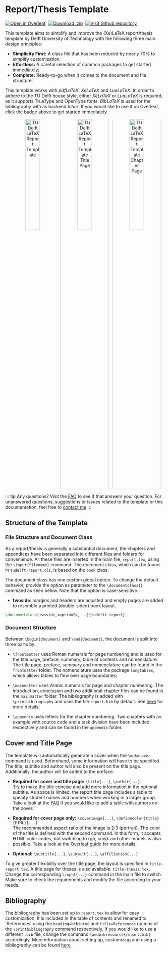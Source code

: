 # Report/Thesis Template

<p>
  <a href="https://www.overleaf.com/docs?snip_uri=https://github.com/dzwaneveld/tudelft-report-thesis-template/archive/master.zip&engine=xelatex" target="_blank" style="display: inline-block">
    <img alt="Open in Overleaf" src="/badges/open-in-overleaf.svg">
  </a>
  <a href="https://github.com/dzwaneveld/tudelft-report-thesis-template/archive/master.zip" style="display: inline-block">
    <img alt="Download .zip" src="/badges/download-zip.svg" hspace="4">
  </a>
  <a href="https://github.com/dzwaneveld/tudelft-report-thesis-template" target="_blank" style="display: inline-block">
    <img alt="Visit Github repository" src="/badges/visit-github-repository.svg">
  </a>
</p>

This template aims to simplify and improve the (Xe)LaTeX report/thesis template by Delft University of Technology with the following three main design principles:

* **Simplicity First:** A class file that has been reduced by nearly 70% to simplify customization;
* **Effortless:** A careful selection of common packages to get started immediately;
* **Complete:** Ready-to-go when it comes to the document and file structure.

This template works with _pdfLaTeX_, _XeLaTeX_ and _LuaLaTeX_. In order to adhere to the TU Delft house style, either _XeLaTeX_ or _LuaLaTeX_ is required, as it supports TrueType and OpenType fonts. _BibLaTeX_ is used for the bibliography with as backend _biber_. If you would like to use it on Overleaf, click the badge above to get started immediately.

<p align="center">
  <img alt="TU Delft LaTeX Report Template" src="/images/report-template.jpg" width="30%" style='border:1px solid transparent;display: inline-block'>
&nbsp;
  <img alt="TU Delft LaTeX Report Template Title Page" src="/images/report-template-title.jpg" width="30%" style='border:1px solid #c7c7c7;display: inline-block'>
&nbsp;
  <img alt="TU Delft LaTeX Report Template Chapter Page" src="/images/report-template-chapter.jpg" width="30%" style='border:1px solid #c7c7c7;display: inline-block'>
</p>

::: tip Any questions?
Visit the [FAQ](/report/faq.html) to see if that answers your question. For unanswered questions, suggestions or issues related to the template or this documentation, feel free to [contact me](/contact.html).
:::

## Structure of the Template

### File Structure and Document Class

As a report/thesis is generally a substantial document, the chapters and appendices have been separated into different files and folders for convenience. All these files are inserted in the main file, `report.tex`, using the `\input{filename}` command. The document class, which can be found in `tudelft-report.cls`, is based on the `book` class.

The document class has one custom global option. To change the default behavior, provide the option as parameter to the `\documentclass{}` command as seen below. Note that the option is case-sensitive.

- **twoside**: margins and headers are adjusted and empty pages are added to resemble a printed (double-sided) book layout.

```latex
\documentclass[twoside,<option2>,...]{tudelft-report}
```

### Document Structure

Between `\begin{document}` and `\end{document}`, the document is split into three parts by:

- `\frontmatter` uses Roman numerals for page numbering and is used for the title page, preface, summary, table of contents and nomenclature. The title page, preface, summary and nomenclature can be found in the `frontmatter` folder. The nomenclature uses the package `longtables`, which allows tables to flow over page boundaries;

- `\mainmatter` uses Arabic numerals for page and chapter numbering. The introduction, conclusion and two additional chapter files can be found in the `mainmatter` folder. The bibliography is added with `\printbibliography` and uses the file `report.bib` by default. See [here](/report/#bibliography) for more details;

- `\appendix` uses letters for the chapter numbering. Two chapters with an example with source code and a task division have been included respectively and can be found in the `appendix` folder.

## Cover and Title Page

The template will automatically generate a cover when the `\makecover` command is used. Beforehand, some information will have to be specified. The title, subtitle and author will also be present on the title page. Additionally, the author will be added to the preface.

- **Required for cover and title page:** `\title{...}`, `\author{...}`\
Try to make the title concise and add more information in the optional subtitle. As space is limited, the report title page includes a table to specify student names and numbers when working in a larger group. Take a look at the [FAQ](/report/faq.html#adding-a-table-with-authors-on-the-cover-page) if you would like to add a table with authors on the cover.

- **Required for cover page only:** `\coverimage{...}`, `\definecolor{title}{HTML}{...}`\
The recommended aspect ratio of the image is 2:3 (portrait). The color of the title is defined with the second command. In this form, it accepts HTML color codes, but switching to rgb, cmyk and other models is also possible. Take a look at the [Overleaf guide](https://www.overleaf.com/learn/latex/Using_colours_in_LaTeX#Creating_your_own_colours) for more details.

- **Optional:** `\subtitle{...}`, `\subject{...}`, `\affiliation{...}`

To give greater flexibility over the title page, the layout is specified in `title-report.tex`. A title page for theses is also available: `title-thesis.tex`. Change the corresponding `\input{...}` command in the main file to switch. Make sure to check the requirements and modify the file according to your needs.

## Bibliography

The bibliography has been set up in `report.tex` to allow for easy customization. It is included in the table of contents and renamed to 'References' using the `heading=bibintoc` and `title=References` options of the `\printbibliography` command respectively. If you would like to use a different `.bib` file, change the command `\addbibresource{report.bib}` accordingly. More information about setting up, customizing and using a bibliography can be found [here](/learn/bibliography-and-citing.html#setting-up).

